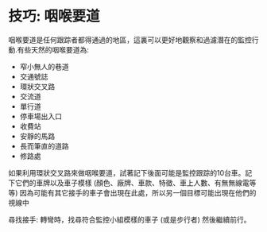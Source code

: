 [Title]: # (技巧: 檢查哨)
[Difficulty]: # (行家)
[Order]: # (21)

# 技巧: 咽喉要道

咽喉要道是任何跟踪者都得通過的地區，這裏可以更好地觀察和過濾潛在的監控行動.有些天然的咽喉要道為:
* 窄小無人的巷道
* 交通號誌
* 環狀交叉路
* 交流道
* 單行道
* 停車場出入口
* 收費站
* 安靜的馬路
* 長而筆直的道路
* 修路處

如果利用環狀交叉路來做咽喉要道，試著記下後面可能是監控跟踪的10台車。記下它們的車牌以及車子模樣 (顏色、廠牌、車款、特徵、車上人數、有無無線電等等) 因為可能有其它接手的車子會出現在此處，所以另一個目標可能出現在他們的視線中

尋找接手: 轉彎時，找尋符合監控小組模樣的車子 (或是步行者) 然後繼續前行。